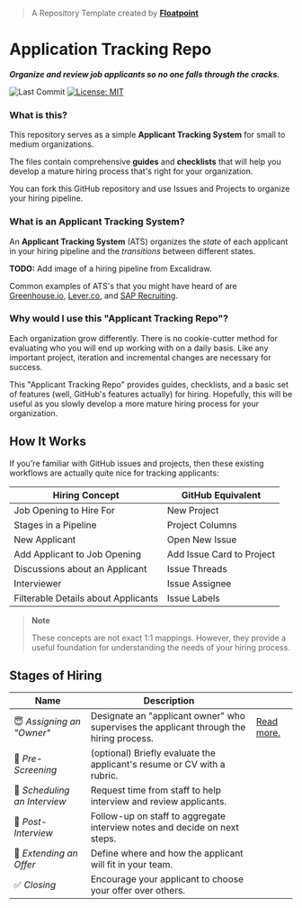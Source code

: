 > A Repository Template created by __[Floatpoint](https://www.floatpoint.co/)__

# Application Tracking Repo

___Organize and review job applicants so no one falls through the cracks.___

![Last Commit](https://img.shields.io/github/last-commit/floatpoint-team/applicant-tracking-repo)
[![License: MIT](https://img.shields.io/badge/License-MIT-green.svg)](https://opensource.org/licenses/MIT)

### What is this?

This repository serves as a simple __Applicant Tracking System__ for small to medium organizations.

The files contain comprehensive __guides__ and __checklists__ that will help you develop a mature hiring process that's right for your organization.

You can fork this GitHub repository and use Issues and Projects to organize your hiring pipeline.

### What is an Applicant Tracking System?

An __Applicant Tracking System__ (ATS) organizes the _state_ of each applicant in your hiring pipeline and the _transitions_ between different states.

__TODO:__ Add image of a hiring pipeline from Excalidraw.

Common examples of ATS's that you might have heard of are [Greenhouse.io](https://www.greenhouse.io/), [Lever.co](https://www.lever.co/), and [SAP Recruiting](https://www.sap.com/products/recruiting-software.html).

### Why would I use this "Applicant Tracking Repo"?

Each organization grow differently.
There is no cookie-cutter method for evaluating who you will end up working with on a daily basis.
Like any important project, iteration and incremental changes are necessary for success.

This "Applicant Tracking Repo" provides guides, checklists, and a basic set of features (well, GitHub's features actually) for hiring.
Hopefully, this will be useful as you slowly develop a more mature hiring process for your organization.

## How It Works

If you're familiar with GitHub issues and projects, then these existing workflows are actually quite nice for tracking applicants:

| Hiring Concept | GitHub Equivalent |
|-|-|
| Job Opening to Hire For | New Project |
| Stages in a Pipeline | Project Columns |
| New Applicant | Open New Issue |
| Add Applicant to Job Opening | Add Issue Card to Project | 
| Discussions about an Applicant | Issue Threads |
| Interviewer | Issue Assignee |
| Filterable Details about Applicants | Issue Labels |

> __Note__
>
> These concepts are not exact 1:1 mappings.
> However, they provide a useful foundation for understanding the needs of your hiring process.

## Stages of Hiring

| Name | Description | |
|-|-|-|
| 😇 _Assigning an "Owner"_ | Designate an "applicant owner" who supervises the applicant through the hiring process. | [Read more.](https://github.com/floatpoint-team/applicant-tracking-repo/blob/main/1_assigning-an-owner.md) |
| 📝 _Pre-Screening_ | (optional) Briefly evaluate the applicant's resume or CV with a rubric. |
| 💬 _Scheduling an Interview_ | Request time from staff to help interview and review applicants. |
| 🧐 _Post-Interview_ | Follow-up on staff to aggregate interview notes and decide on next steps. |
| 💼 _Extending an Offer_ | Define where and how the applicant will fit in your team. |
| ✅ _Closing_ | Encourage your applicant to choose your offer over others. |
